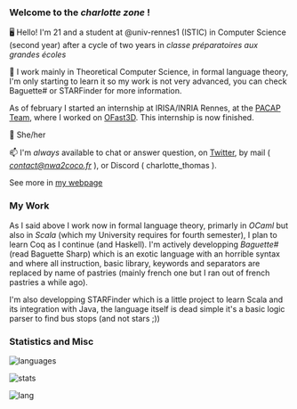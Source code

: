 ### Welcome to the _charlotte zone_ !

🖥️ Hello! I'm 21 and a student at @univ-rennes1 (ISTIC) in Computer Science (second year) after a cycle of two years in _classe préparatoires aux grandes écoles_ 

🧮 I work mainly in Theoretical Computer Science, in formal language theory, I'm only starting to learn it so my work is not very advanced, you can check Baguette# or STARFinder for more information.

As of february I started an internship at IRISA/INRIA Rennes, at the [PACAP Team](https://team.inria.fr/pacap/presentation/), where I worked on [OFast3D](https://project.inria.fr/ofast3d/). This internship is now finished.

🌈 She/her

📫 I'm *always* available to chat or answer question, on  <a href="https://twitter.com/coco33920">Twitter</a>, by mail ( *contact@nwa2coco.fr* ), or Discord ( charlotte_thomas ).

See more in [my webpage](https://me.nwa2coco.fr)

### My Work
As I said above I work now in formal language theory, primarly in *OCaml* but also in *Scala* (which my University requires for fourth semester), I plan to learn Coq as I continue (and Haskell). I'm actively developping _Baguette#_ (read Baguette Sharp) which is an exotic language with an horrible syntax and where all instruction, basic library, keywords and separators are replaced by name of pastries (mainly french one but I ran out of french pastries a while ago).

I'm also developping STARFinder which is a little project to learn Scala and its integration with Java, the language itself is dead simple it's a basic logic parser to find bus stops (and not stars ;)) 
<br>

### Statistics and Misc

![languages](https://wakatime.com/share/@coco33920/bc430b88-aff7-433f-afa4-711885771c51.svg)

![stats](https://github-readme-stats.vercel.app/api?username=coco33920&count_private=true&show_icons=true&theme=material-palenight) 

![lang](https://github-readme-stats.vercel.app/api/top-langs/?username=coco33920)

